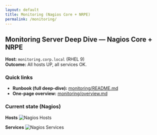 ```yaml
---
layout: default
title: Monitoring (Nagios Core + NRPE)
permalink: /monitoring/
---
```


## Monitoring Server Deep Dive — Nagios Core + NRPE

**Host:** `monitoring.corp.local` (RHEL 9)  
**Outcome:** All hosts UP, all services OK.

### Quick links
- **Runbook (full deep-dive):** [monitoring/README.md](https://github.com/lummidizzle/homelab-infrastructure-projects/blob/main/monitoring/README.md)
- **One-page overview:** [monitoring/overview.md](https://github.com/lummidizzle/homelab-infrastructure-projects/blob/main/monitoring/overview.md)

### Current state (Nagios)
**Hosts**
![Nagios Hosts](assets/nagios-hosts.png)

**Services**
![Nagios Services](assets/nagios-services.png)
